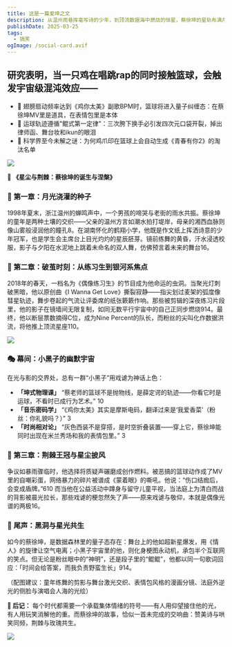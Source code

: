 ```yaml
---
title: 这是一篇爱坤之文
description: 从温州雨巷挥毫写诗的少年，到顶流数据海中燃烧的恒星，蔡徐坤的星轨布满月尘与荆棘。本文以诗化笔触解剖偶像诞生的量子态——童年镜前起舞的剪影如何坍缩成《偶练》C位的强光，争议风暴中又如何将恶搞篮球炼成自嘲的艺术。当“鸡你太美”的戏谑电波与《情人》的暧昧旋律在宇宙共振，我们终将读懂：这个被表情包解构又用舞台重构的年轻人，恰是时代情绪最鲜活的切片。
publishDate: 2025-03-25
tags:
  - 搞笑
ogImage: /social-card.avif
---
```





## 研究表明，当一只鸡在唱跳rap的同时接触篮球，会触发宇宙级混沌效应——

* 🐔 翅膀扇动频率达到《鸡你太美》副歌BPM时，篮球将进入量子纠缠态：在蔡徐坤MV里是道具，在表情包里是本体
* 🌌 运球轨迹遵循"鲲式第一定律"：三次胯下换手必引发四次元口袋开裂，掉出律师函、舞台妆和ikun的眼泪
* 🔬 科学界至今未解之谜：为何鸡爪印在篮球上会自动生成《青春有你2》的淘汰名单





![](/assets/images/爱坤头像.jpg)

🌌 **《星尘与荆棘：蔡徐坤的诞生与涅槃》**

### 🌱 **第一章：月光浇灌的种子**

1998年夏末，浙江温州的蝉鸣声中，一个男孩的啼哭与老街的雨水共振。蔡徐坤的童年是两种土壤的交织——父亲的温州方言如潮水拍打堤岸，母亲的湘西血脉则像山雾般浸润他的瞳孔8。在湖南怀化的鹤翔小学，他既是作文纸上挥洒诗意的少年冠军，也是学生会主席台上目光灼灼的星辰胚芽。镜前练舞的黄昏，汗水浸透校服，影子与夕阳在水泥地上跳着未命名的双人舞，仿佛预言着未来的舞台16。

### 🎤 **第二章：破茧时刻：从练习生到银河系焦点**

2018年的春天，一档名为《偶像练习生》的节目成为他命运的虫洞。当聚光灯刺破黑暗，他以原创曲《I Wanna Get Love》撕裂寂静——指尖划过麦架的弧度像彗星轨迹，舞步卷起的气流让评委席的纸张簌簌作响。那些被剪辑的深夜练习片段里，他的影子在镜墙间无限复制，如同无数平行宇宙中的自己正同步燃烧914。最终，他以断层票数摘得C位，成为Nine Percent的队长，而粉丝的尖叫化作数据洪流，将他推上顶流星座110。

![](/assets/images/唱跳.gif)



### 🎭 **幕间：小黑子的幽默宇宙**

在光与影的交界处，总有一群“小黑子”用戏谑为神话上色：

* **「坤式物理课」**
  “蔡老师的篮球不是抛物线，是薛定谔的轨迹——你看它时是运球，不看时已成行为艺术。” 10
* **「音乐密码学」**
  “《鸡你太美》其实是摩斯电码，翻译过来是‘我爱香菜’（粉丝：你礼貌吗？）” 3
* **「时尚相对论」**
  “灰色西装不是穿搭，是时空折叠装置——穿上它，蔡徐坤能同时出现在米兰秀场和我的表情包里。” 3

### 🌠 **第三章：荆棘王冠与星尘披风**

争议如暴雨骤临时，他选择将质疑声碾磨成创作燃料。被恶搞的篮球动作成了MV里的自嘲彩蛋，网络暴力的碎片被谱成《蒙着眼》的嘶吼。他说：“伤口结痂后，会变成盾牌。”610 而当他在公益活动中蹲身与留守儿童平视，当法庭上为清白而战的背影被晨光拉长，那些戏谑的梗忽然失了声——原来戏谑与敬仰，本就是偶像光谱的两极16。

### 🌌 **尾声：黑洞与星光共生**

如今的蔡徐坤，是数据森林里的量子态存在：舞台上的他如超新星爆发，用《情人》的旋律让空气电离；小黑子宇宙里的他，则化身梗图永动机，承包半个互联网的笑点。但无论是粉丝眼中的“神明”，还是段子里的“鲲鲲”，他都以同一句歌词回应：「时间会给答案，而我负责野蛮生长」914。

（配图建议：童年练舞的剪影与舞台激光交织、表情包风格的漫画分镜、法庭外逆光的侧脸与演唱会人海的光绘）

**🌙 后记：**
每个时代都需要一个承载集体情绪的符号——有人用仰望接住他的光，有人用玩笑消解他的重。而蔡徐坤的故事，恰似一首未完成的交响曲：赞美诗与哄笑同频，荆棘与玫瑰共生。

![](/assets/images/素质.jpg)
